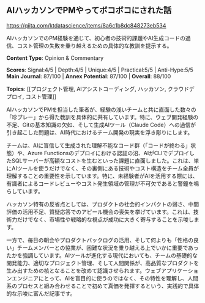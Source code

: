 ## AIハッカソンでPMやってボコボコにされた話

https://qiita.com/ktdatascience/items/8a6c1b8dc848273eb534

AIハッカソンでのPM経験を通じて、初心者の技術的課題やAI生成コードの過信、コスト管理の失敗を乗り越えるための具体的な教訓を提示する。

**Content Type**: Opinion & Commentary

**Scores**: Signal:4/5 | Depth:4/5 | Unique:4/5 | Practical:5/5 | Anti-Hype:5/5
**Main Journal**: 87/100 | **Annex Potential**: 87/100 | **Overall**: 88/100

**Topics**: [[プロジェクト管理, AIアシストコーディング, ハッカソン, クラウドデプロイ, コスト管理]]

AIハッカソンでPMを担当した筆者が、経験の浅いチームと共に直面した数々の「珍プレー」から得た教訓を具体的に共有しています。特に、ウェブ開発経験の不足、Gitの基本知識の欠如、そして生成AIツール（Claude Code）への過信が引き起こした問題は、AI時代におけるチーム開発の現実を浮き彫りにします。

チームは、AIに盲信して生成された理解不能なコード群（「コードが終わる」状態）や、Azure Functionsのデプロイにおける認証の沼、AIがCLIでデプロイしたSQLサーバーが高額なコストを生むといった課題に直面しました。これは、単にAIツールを使うだけでなく、その裏側にある技術やコスト構造をチーム全員が理解することの重要性を示しています。特に、未経験者がAIを活用する際には、有識者によるコードレビューやコスト発生領域の管理が不可欠であると警鐘を鳴らしています。

ハッカソン特有の反省点としては、プロダクトの社会的インパクトの弱さ、中間評価の活用不足、質疑応答でのアピール機会の喪失を挙げています。これは、技術力だけでなく、市場性や戦略的な視点が成功に大きく寄与することを示唆します。

一方で、毎日の朝会やプロダクトバックログの活用、そして何よりも「性格の良い」チームメンバーとの協業が、困難な状況を乗り越える上でいかに重要であったかを強調しています。AIツールが進化する現代においても、チームの基礎的な開発能力、適切なプロジェクト管理、そして人間関係が、高品質なプロダクトを生み出すための核となることを改めて認識させられます。ウェブアプリケーションエンジニアにとって、AIを盲目的に使うのではなく、その特性を理解し、人間系のプロセスと組み合わせることで初めて真価を発揮するという、実践的で具体的な示唆に富んだ記事です。